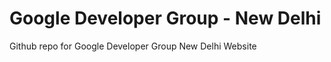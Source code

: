 Google Developer Group - New Delhi 
===============

Github repo for Google Developer Group New Delhi Website
